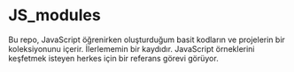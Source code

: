 # JS_modules
Bu repo, JavaScript öğrenirken oluşturduğum basit kodların ve projelerin bir koleksiyonunu içerir. İlerlememin bir kaydıdır. JavaScript örneklerini keşfetmek isteyen herkes için bir referans görevi görüyor.

